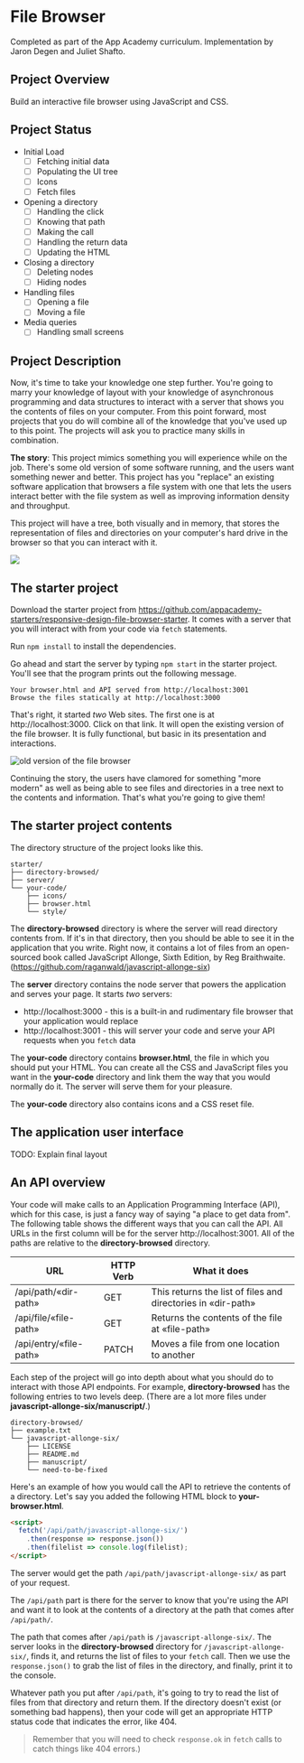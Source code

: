 # File Browser
Completed as part of the App Academy curriculum. Implementation by Jaron Degen and Juliet Shafto.

## Project Overview
Build an interactive file browser using JavaScript and CSS.

## Project Status
- Initial Load
  - [ ] Fetching initial data
  - [ ] Populating the UI tree
  - [ ] Icons
  - [ ] Fetch files
- Opening a directory
  - [ ] Handling the click
  - [ ] Knowing that path
  - [ ] Making the call
  - [ ] Handling the return data
  - [ ] Updating the HTML
- Closing a directory
  - [ ] Deleting nodes
  - [ ] Hiding nodes
- Handling files
  - [ ] Opening a file
  - [ ] Moving a file
- Media queries
  - [ ] Handling small screens

## Project Description
Now, it's time to take your knowledge one step further. You're going to marry
your knowledge of layout with your knowledge of asynchronous programming and
data structures to interact with a server that shows you the contents of files
on your computer. From this point forward, most projects that you do will
combine all of the knowledge that you've used up to this point. The projects
will ask you to practice many skills in combination.

**The story**: This project mimics something you will experience while on the
job. There's some old version of some software running, and the users want
something newer and better. This project has you "replace" an existing software
application that browsers a file system with one that lets the users interact
better with the file system as well as improving information density and
throughput.

This project will have a tree, both visually and in memory, that stores the
representation of files and directories on your computer's hard drive in the
browser so that you can interact with it.

![](https://appacademy-open-assets.s3-us-west-1.amazonaws.com/Module-Responsive-Design/response-design-projects/file-browser/file-browser-final.gif)

## The starter project

Download the starter project from
https://github.com/appacademy-starters/responsive-design-file-browser-starter.
It comes with a server that you will interact with from your code via `fetch`
statements.

Run `npm install` to install the dependencies.

Go ahead and start the server by typing `npm start` in the starter project.
You'll see that the program prints out the following message.

```
Your browser.html and API served from http://localhost:3001
Browse the files statically at http://localhost:3000
```

That's right, it started _two_ Web sites. The first one is at
http://localhost:3000. Click on that link. It will open the existing version of
the file browser. It is fully functional, but basic in its presentation and
interactions.

![old version of the file browser](https://appacademy-open-assets.s3-us-west-1.amazonaws.com/Module-Responsive-Design/response-design-projects/file-browser/file-browser-old-version.png)

Continuing the story, the users have clamored for something "more modern" as
well as being able to see files and directories in a tree next to the contents
and information. That's what you're going to give them!

## The starter project contents

The directory structure of the project looks like this.

```
starter/
├── directory-browsed/
├── server/
└── your-code/
    ├── icons/
    ├── browser.html
    └── style/
```

The **directory-browsed** directory is where the server will read directory
contents from. If it's in that directory, then you should be able to see it in
the application that you write. Right now, it contains a lot of files from an
open-sourced book called JavaScript Allonge, Sixth Edition, by Reg Braithwaite.
(https://github.com/raganwald/javascript-allonge-six)

The **server** directory contains the node server that powers the application
and serves your page. It starts _two_ servers:

* http://localhost:3000 - this is a built-in and rudimentary file browser that
  your application would replace
* http://localhost:3001 - this will server your code and serve your API requests
  when you `fetch` data

The **your-code** directory contains **browser.html**, the file in which you
should put your HTML. You can create all the CSS and JavaScript files you want
in the **your-code** directory and link them the way that you would normally do
it. The server will serve them for your pleasure.

The **your-code** directory also contains icons and a CSS reset file.

## The application user interface

TODO: Explain final layout

## An API overview

Your code will make calls to an Application Programming Interface (API), which for
this case, is just a fancy way of saying "a place to get data from". The
following table shows the different ways that you can call the API. All URLs in
the first column will be for the server http://localhost:3001. All of the paths
are relative to the **directory-browsed** directory.

| URL                    | HTTP Verb | What it does                                                 |
|------------------------|-----------|--------------------------------------------------------------|
| /api/path/«dir-path»   | GET       | This returns the list of files and directories in «dir-path» |
| /api/file/«file-path»  | GET       | Returns the contents of the file at «file-path»              |
| /api/entry/«file-path» | PATCH     | Moves a file from one location to another                    |

Each step of the project will go into depth about what you should do to
interact with those API endpoints. For example, **directory-browsed** has the following entries to two levels deep.
(There are a lot more files under **javascript-allonge-six/manuscript/**.)

```
directory-browsed/
├── example.txt
└── javascript-allonge-six/
    ├── LICENSE
    ├── README.md
    ├── manuscript/
    └── need-to-be-fixed
```

Here's an example of how you would call the API to retrieve the contents of a
directory.
Let's say you added the following HTML block to **your-browser.html**.

```html
<script>
  fetch('/api/path/javascript-allonge-six/')
    .then(response => response.json())
    .then(filelist => console.log(filelist);
</script>
```

The server would get the path `/api/path/javascript-allonge-six/` as
part of your request.

The `/api/path` part is there for the server to know that you're using the API
and want it to look at the contents of a directory at the path that comes after
`/api/path/`.

The path that comes after `/api/path` is `/javascript-allonge-six/`.
The server looks in the **directory-browsed** directory for
`/javascript-allonge-six/`, finds it, and returns the list of files
to your `fetch` call. Then we use the `response.json()` to grab the list of
files in the directory, and finally, print it to the console.

Whatever path you put after `/api/path`, it's going to try to read the list
of files from that directory and return them. If the directory doesn't exist (or
something bad happens), then your code will get an appropriate HTTP status code
that indicates the error, like 404.

>Remember that you will need to check `response.ok`
>in `fetch` calls to catch things like 404 errors.)
